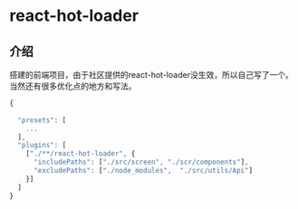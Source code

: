 # react-hot-loader

## 介绍

搭建的前端项目，由于社区提供的react-hot-loader没生效，所以自己写了一个。当然还有很多优化点的地方和写法。


```js
{
 
  "presets": [
    ...
  ],
  "plugins": [
    ["./**/react-hot-loader", {
      "includePaths": ["./src/screen", "./scr/components"],
      "excludePaths": ["./node_modules",  "./src/utils/Api"]
    }]
  ]
}
```
